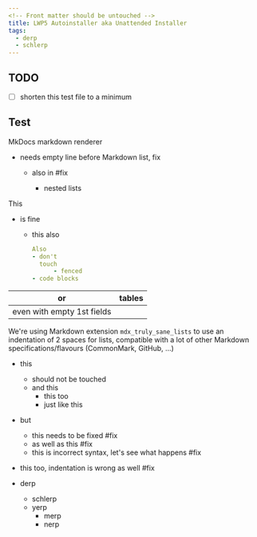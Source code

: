 ```yaml
---
<!-- Front matter should be untouched -->
title: LWP5 Autoinstaller aka Unattended Installer
tags:
  - derp
  - schlerp
---
```


## TODO

- [ ] shorten this test file to a minimum

## Test

MkDocs markdown renderer

- needs empty line before Markdown list, fix
  - also
    in #fix

    - nested lists

This

- is fine
  - this also

    ```yaml
    Also
    - don't
      touch
          - fenced
    - code blocks
    ```

or | tables
-|-
 | even with empty 1st fields

We're using Markdown extension `mdx_truly_sane_lists` to use an indentation of 2 spaces for lists, compatible with a lot of other Markdown specifications/flavours (CommonMark, GitHub, ...)

- this
  - should not be touched
  - and this
    - this too
    - just like this
- but
  - this needs to be fixed #fix
  - as well as this #fix
  - this is incorrect syntax, let's see what happens #fix
- this too, indentation is wrong as well #fix

- derp
  - schlerp
  - yerp
    - merp
    - nerp
